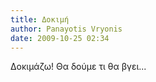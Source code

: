 ```yaml
---
title: Δοκιμή
author: Panayotis Vryonis
date: 2009-10-25 02:34
---
```


Δοκιμάζω! Θα δούμε τι θα βγει...
